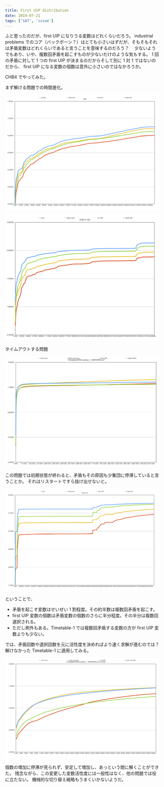 ```yaml
---
title: First UIP distribution
date: 2019-07-21
tags: ['SAT', 'issue']
---
```


ふと思ったのだが、first UIP になりうる変数はどれくらいだろう。
industrial problems でのコア（バックボーン？）はとても小さいはずだが、そもそもそれは矛盾変数はどれくらいであると言うことを意味するのだろう？　
少ないようでもあり、いや、複数回矛盾を起こすものが少ないだけのような気もする。
1 回の矛盾に対して 1 つの first UIP が決まるのだからそして別に 1 対 1 ではないのだから、
first UIP になる変数の個数は意外に小さいのではなかろうか。

CHB4 でやってみた。

まず解ける問題での時間進化。

![](/img/2019/07-21/T56.png)

![](/img/2019/07-21/CNP-5-100.png)

タイムアウトする問題

![](/img/2019/07-21/Timetable-1.png)

この問題では初期状態が終わると、矛盾もその原因も少集団に停滞していると言うことか。
それはリスタートですら抜け出せないと。

![](/img/2019/07-21/10-3-13.png)

ということで、

- 矛盾を起こす変数はせいぜい 1 割程度。その約半数は複数回矛盾を起こす。
- first UIP 変数の個数は矛盾変数の個数のさらに半分程度。その半分は複数回選択される。
- ただし例外もある。Timetable-1 では複数回矛盾する変数の方が first UIP 変数よりも少ない。

では、矛盾回数や選択回数を元に活性度を決めればより速く求解が進むのでは？
解けなかった Timetable-1 に適用してみる。

![](/img/2019/07-21/Timetable-1-solved.png)

個数の増加に停滞が見られず、安定して増加し、あっという間に解くことができた。
残念ながら、この変更した変数活性度には一般性はなく、他の問題では役に立たない。
機械的な切り替え戦略もうまくいかないようだ。
